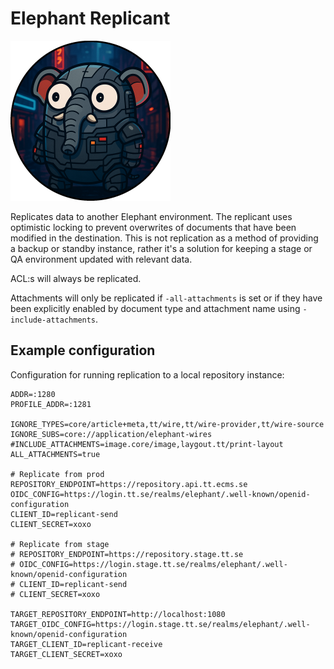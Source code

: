 # Elephant Replicant

<p>
  <img src="https://github.com/ttab/elephant-replicant/raw/main/docs/elephant-replicant.png?raw=true" width="256" alt="Elephant Replicant">
</p>

Replicates data to another Elephant environment. The replicant uses optimistic locking to prevent overwrites of documents that have been modified in the destination. This is not replication as a method of providing a backup or standby instance, rather it's a solution for keeping a stage or QA environment updated with relevant data.

ACL:s will always be replicated.

Attachments will only be replicated if `-all-attachments` is set or if they have been explicitly enabled by document type and attachment name using `-include-attachments`.

## Example configuration

Configuration for running replication to a local repository instance:

``` shell
ADDR=:1280
PROFILE_ADDR=:1281

IGNORE_TYPES=core/article+meta,tt/wire,tt/wire-provider,tt/wire-source
IGNORE_SUBS=core://application/elephant-wires
#INCLUDE_ATTACHMENTS=image.core/image,laygout.tt/print-layout
ALL_ATTACHMENTS=true

# Replicate from prod
REPOSITORY_ENDPOINT=https://repository.api.tt.ecms.se
OIDC_CONFIG=https://login.tt.se/realms/elephant/.well-known/openid-configuration
CLIENT_ID=replicant-send
CLIENT_SECRET=xoxo

# Replicate from stage
# REPOSITORY_ENDPOINT=https://repository.stage.tt.se
# OIDC_CONFIG=https://login.stage.tt.se/realms/elephant/.well-known/openid-configuration
# CLIENT_ID=replicant-send
# CLIENT_SECRET=xoxo

TARGET_REPOSITORY_ENDPOINT=http://localhost:1080
TARGET_OIDC_CONFIG=https://login.stage.tt.se/realms/elephant/.well-known/openid-configuration
TARGET_CLIENT_ID=replicant-receive
TARGET_CLIENT_SECRET=xoxo
```
